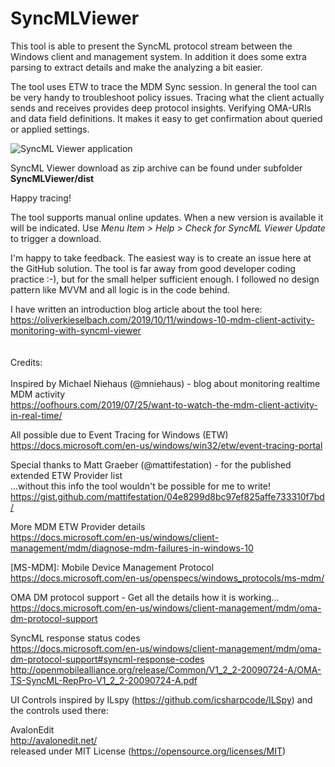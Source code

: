 # SyncMLViewer

This tool is able to present the SyncML protocol stream between the Windows client and management system. In addition it does some extra parsing to extract details and make the analyzing a bit easier.

The tool uses ETW to trace the MDM Sync session. In general the tool can be very handy to troubleshoot policy issues. Tracing what the client actually sends and receives provides deep protocol insights. Verifying OMA-URIs and data field definitions. 
It makes it easy to get confirmation about queried or applied settings. 

![SyncML Viewer application](https://raw.githubusercontent.com/okieselbach/SyncMLViewer/master/SyncMLViewer/SyncMLViewer.png)

SyncML Viewer download as zip archive can be found under subfolder **SyncMLViewer/dist**

Happy tracing!

The tool supports manual online updates. When a new version is available it will be indicated.
Use *Menu Item > Help > Check for SyncML Viewer Update* to trigger a download.

I'm happy to take feedback. The easiest way is to create an issue here at the GitHub solution. 
The tool is far away from good developer coding practice :-), but for the small helper sufficient enough. I followed no design pattern like MVVM and all logic is in the code behind.

I have written an introduction blog article about the tool here:  
https://oliverkieselbach.com/2019/10/11/windows-10-mdm-client-activity-monitoring-with-syncml-viewer
\
\
\
Credits:\
\
Inspired by Michael Niehaus (@mniehaus) - blog about monitoring realtime MDM activity  
https://oofhours.com/2019/07/25/want-to-watch-the-mdm-client-activity-in-real-time/

All possible due to Event Tracing for Windows (ETW)  
https://docs.microsoft.com/en-us/windows/win32/etw/event-tracing-portal

Special thanks to Matt Graeber (@mattifestation) - for the published extended ETW Provider list  
...without this info the tool wouldn't be possible for me to write!  
https://gist.github.com/mattifestation/04e8299d8bc97ef825affe733310f7bd/

More MDM ETW Provider details  
https://docs.microsoft.com/en-us/windows/client-management/mdm/diagnose-mdm-failures-in-windows-10  

[MS-MDM]: Mobile Device Management Protocol  
https://docs.microsoft.com/en-us/openspecs/windows_protocols/ms-mdm/

OMA DM protocol support - Get all the details how it is working...  
https://docs.microsoft.com/en-us/windows/client-management/mdm/oma-dm-protocol-support

SyncML response status codes  
https://docs.microsoft.com/en-us/windows/client-management/mdm/oma-dm-protocol-support#syncml-response-codes  
http://openmobilealliance.org/release/Common/V1_2_2-20090724-A/OMA-TS-SyncML-RepPro-V1_2_2-20090724-A.pdf

UI Controls inspired by ILspy (https://github.com/icsharpcode/ILSpy) and the controls used there:  

AvalonEdit  
http://avalonedit.net/  
released under MIT License (https://opensource.org/licenses/MIT)
